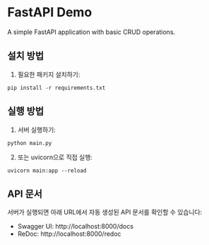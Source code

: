 # FastAPI Demo

A simple FastAPI application with basic CRUD operations.

## 설치 방법

1. 필요한 패키지 설치하기:
```
pip install -r requirements.txt
```

## 실행 방법

1. 서버 실행하기:
```
python main.py
```

2. 또는 uvicorn으로 직접 실행:
```
uvicorn main:app --reload
```

## API 문서

서버가 실행되면 아래 URL에서 자동 생성된 API 문서를 확인할 수 있습니다:

- Swagger UI: http://localhost:8000/docs
- ReDoc: http://localhost:8000/redoc 